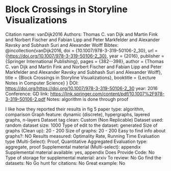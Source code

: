 # Block Crossings in Storyline Visualizations

Citation name: vanDijk2016
Authors: Thomas C. van Dijk and Martin Fink and Norbert Fischer and Fabian Lipp and Peter Markfelder and Alexander Ravsky and Subhash Suri and Alexander Wolff
Bibtex: @incollection{vanDijk2016,
doi = {10.1007/978-3-319-50106-2_30},
url = {https://doi.org/10.1007/978-3-319-50106-2_30},
year = {2016},
publisher = {Springer International Publishing},
pages = {382--398},
author = {Thomas C. van Dijk and Martin Fink and Norbert Fischer and Fabian Lipp and Peter Markfelder and Alexander Ravsky and Subhash Suri and Alexander Wolff},
title = {Block Crossings in Storyline Visualizations},
booktitle = {Lecture Notes in Computer Science}
}
DOI: https://doi.org/https://doi.org/10.1007/978-3-319-50106-2_30
year: 2016
Conference: GD
link: https://link.springer.com/content/pdf/10.1007%2F978-3-319-50106-2.pdf
Notes: algorithm is done through proof

I like how they reported their results in fig 5
paper type: algorithm, comparison
Graph feature: dynamic (discrete), hypergraphs, layered graphs, n-layers
Dataset tag clean: Custom (Non Replicable)
Dataset used: random
dataset size: 1000
Type of edit to the dataset: generated
Size of graphs (Clean up): 20 - 200
Size of graphs: 20 - 200
Easy to find info about graphs?: NO
Results measured: Optimality Rate, Running Time
Evaluation type (Multi-Select): Proof, Quantitative Aggregated
Evaluation type: aggregate, proof
Supplemental material (Multi-select): appendix
Supplemental material available: yes, appendix
Does Provide Code: No
Type of storage for supplemental material: arxiv
To review: No
Go find the datasets: No
Go hunt for citations: No
Great example: No